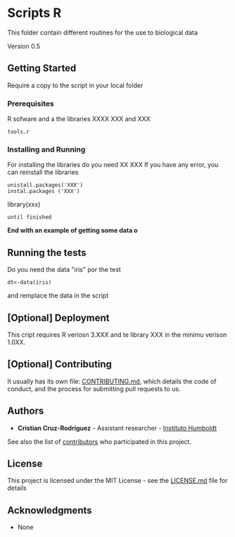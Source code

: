 
# Scripts R 

This folder contain different routines for the use to biological data

Version 0.5

## Getting Started

Require a copy to the script in your local folder

### Prerequisites

R sofware and a the libraries XXXX XXX and XXX

```
tools.r
```
### Installing and Running

For installing the libraries do you need XX XXX 
If you have any error, you can reinstall the libraries 

```
unistall.packages('XXX')
instal.packages ('XXX')

```
library(xxx)

```
until finished

```

**End with an example of getting some data o**

## Running the tests

Do you need the  data "iris" por the test
```
dt<-data(iris) 
```
and remplace the data in the script

## [Optional] Deployment
This cript requires R veriosn 3.XXX and te library XXX in the minimu verison 1.0XX.

## [Optional] Contributing

It usually has its own file: [CONTRIBUTING.md](https://gist.github.com/PurpleBooth/b24679402957c63ec426), which details the code of conduct, and the process for submitting pull requests to us.

## Authors

-   **Cristian Cruz-Rodríguez** - Assistant researcher - [Instituto Humboldt](https://github.com/PEM-Humboldt)

See also the list of [contributors](https://github.com/your/project/contributors) who participated in this project.

## License

This project is licensed under the MIT License - see the [LICENSE.md](https://github.com/PEM-Humboldt/devprocess/blob/develop/LICENSE.md) file for details

## Acknowledgments

-   None